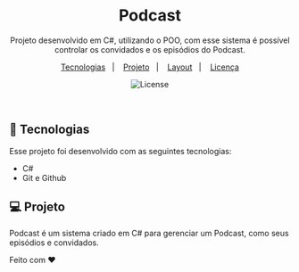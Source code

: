 <h1 align="center"> Podcast </h1>

<p align="center">
Projeto desenvolvido em C#, utilizando o POO, com esse sistema é possível controlar os convidados e os episódios do Podcast.

<p align="center">
  <a href="#-tecnologias">Tecnologias</a>&nbsp;&nbsp;&nbsp;|&nbsp;&nbsp;&nbsp;
  <a href="#-projeto">Projeto</a>&nbsp;&nbsp;&nbsp;|&nbsp;&nbsp;&nbsp;
  <a href="#-layout">Layout</a>&nbsp;&nbsp;&nbsp;|&nbsp;&nbsp;&nbsp;
  <a href="#memo-licença">Licença</a>
</p>

<p align="center">
  <img alt="License" src="https://img.shields.io/static/v1?label=license&message=MIT&color=49AA26&labelColor=000000">
</p>

<br>


## 🚀 Tecnologias

Esse projeto foi desenvolvido com as seguintes tecnologias:

- C#
- Git e Github

## 💻 Projeto

Podcast é um sistema criado em C# para gerenciar um Podcast, como seus episódios e convidados.

Feito com ♥
